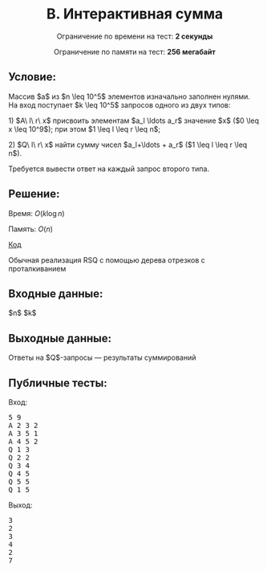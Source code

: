 <center><h1>B. Интерактивная сумма</h1></center>
    
<p><center>Ограничение по времени на тест: <b>2 секунды</b></center></p>

<p><center>Ограничение по памяти на тест: <b>256 мегабайт</b></center></p>

<h2>Условие:</h2>

<div><p>Массив $a$ из $n \leq 10^5$ элементов изначально заполнен нулями. На вход поступает $k \leq 10^5$ запросов одного из двух типов:</p><p>1) $A\ l\ r\ x$ присвоить элементам $a_l \ldots a_r$ значение $x$ ($0 \leq x \leq 10^9$); при этом $1 \leq l \leq r \leq n$;</p><p>2) $Q\ l\ r\ x$ найти сумму чисел $a_l+\ldots + a_r$ ($1 \leq l \leq r \leq n$).</p><p>Требуется вывести ответ на каждый запрос второго типа.</p></div>

<h2>Решение:</h2>

Время: $O(k\log n)$

Память: $O(n)$

[Код](solution.cpp)

Обычная реализация RSQ с помощью дерева отрезков с проталкиванием

<h2>Входные данные:</h2>

<p>$n$ $k$</p>

<h2>Выходные данные:</h2>

<p>Ответы на $Q$-запросы — результаты суммирований</p>

<h2>Публичные тесты:</h2>

Вход:

<pre>
5 9
A 2 3 2
A 3 5 1
A 4 5 2
Q 1 3
Q 2 2
Q 3 4
Q 4 5
Q 5 5
Q 1 5
</pre>

Выход:

<pre>
3
2
3
4
2
7
</pre>
